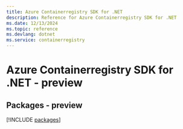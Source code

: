 ```yaml
---
title: Azure Containerregistry SDK for .NET
description: Reference for Azure Containerregistry SDK for .NET
ms.date: 12/13/2024
ms.topic: reference
ms.devlang: dotnet
ms.service: containerregistry
---
```

# Azure Containerregistry SDK for .NET - preview
## Packages - preview
[!INCLUDE [packages](containerregistry-index.md)]